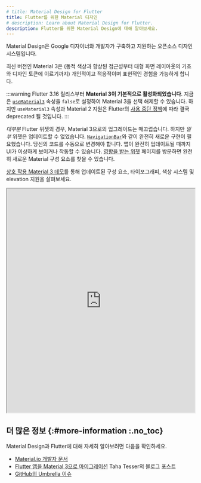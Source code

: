 ```yaml
---
# title: Material Design for Flutter
title: Flutter를 위한 Material 디자인
# description: Learn about Material Design for Flutter.
description: Flutter를 위한 Material Design에 대해 알아보세요.
---
```


Material Design은 Google 디자이너와 개발자가 구축하고 지원하는 오픈소스 디자인 시스템입니다.

최신 버전인 Material 3은 (동적 색상과 향상된 접근성부터 대형 화면 레이아웃의 기초와 디자인 토큰에 이르기까지) 
개인적이고 적응적이며 표현적인 경험을 가능하게 합니다.

:::warning
Flutter 3.16 릴리스부터 **Material 3이 기본적으로 활성화되었습니다**. 
지금은 [`useMaterial3`][] 속성을 `false`로 설정하여 Material 3을 선택 해제할 수 있습니다. 
하지만 `useMaterial3` 속성과 Material 2 지원은 Flutter의 [사용 중단 정책][deprecation policy]에 따라 결국 deprecated 될 것입니다.
:::

_대부분_ Flutter 위젯의 경우, Material 3으로의 업그레이드는 매끄럽습니다. 
하지만 _일부_ 위젯은 업데이트할 수 없었습니다. 
[`NavigationBar`][]와 같이 완전히 새로운 구현이 필요했습니다. 
당신의 코드를 수동으로 변경해야 합니다. 
앱이 완전히 업데이트될 때까지 UI가 이상하게 보이거나 작동할 수 있습니다. 
[영향을 받는 위젯][Affected widgets] 페이지를 방문하면 완전히 새로운 Material 구성 요소를 찾을 수 있습니다.

[Affected widgets]: {{site.api}}/flutter/material/ThemeData/useMaterial3.html#affected-widgets
[deprecation policy]: /release/compatibility-policy#deprecation-policy
[demo]: https://flutter.github.io/samples/web/material_3_demo/#/
[`NavigationBar`]: {{site.api}}/flutter/material/NavigationBar-class.html
[`useMaterial3`]: {{site.api}}/flutter/material/ThemeData/useMaterial3.html

[상호 작용 Material 3 데모][demo]를 통해 업데이트된 구성 요소, 타이포그래피, 색상 시스템 및 elevation 지원을 살펴보세요.

<iframe src="https://flutter.github.io/samples/web/material_3_demo/#/" width="100%" height="600px" title="Material 3 Demo App"></iframe>

## 더 많은 정보 {:#more-information :.no_toc}

Material Design과 Flutter에 대해 자세히 알아보려면 다음을 확인하세요.

* [Material.io 개발자 문서][Material.io developer documentation]
* [Flutter 앱을 Material 3으로 마이그레이션][Migrating a Flutter app to Material 3] Taha Tesser의 블로그 포스트
* [GitHub의 Umbrella 이슈][Umbrella issue on GitHub]

[Material.io developer documentation]: {{site.material}}/develop/flutter
[Migrating a Flutter app to Material 3]: https://blog.codemagic.io/migrating-a-flutter-app-to-material-3/
[Umbrella issue on GitHub]: {{site.github}}//flutter/flutter/issues/91605
